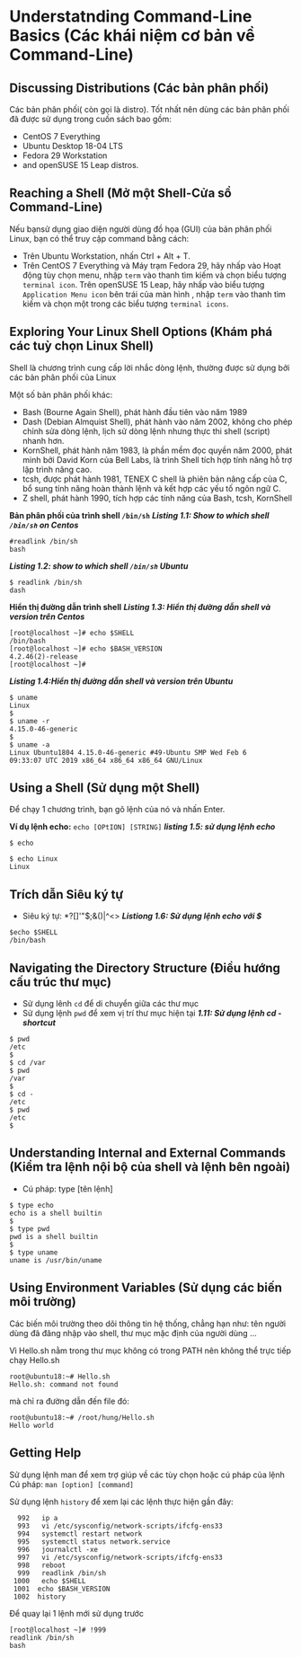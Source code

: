 # Understatnding Command-Line Basics (Các khái niệm cơ bản về Command-Line)
## Discussing Distributions (Các bản phân phối)
Các bản phân phối( còn gọi là distro).
Tốt nhất nên dùng các bản phân phối đã được sử dụng trong cuốn sách bao gồm:
- CentOS 7 Everything
- Ubuntu Desktop 18-04 LTS
- Fedora 29 Workstation
- and openSUSE 15 Leap distros.

## Reaching a Shell (Mở một Shell-Cửa sổ Command-Line)
Nếu bạnsử dụng giao diện người dùng đồ họa (GUI) của bản phân phối Linux, bạn có thể truy cập command bằng cách:
- Trên Ubuntu Workstation, nhấn Ctrl + Alt + T.
- Trên CentOS 7 Everything và Máy trạm Fedora 29, hãy nhấp vào Hoạt động tùy chọn menu, nhập ```term``` vào thanh tìm kiếm và chọn biểu tượng ```terminal icon```.
Trên  openSUSE 15 Leap, hãy nhấp vào biểu tượng ```Application Menu icon``` bên trái của màn hình , nhập ```term``` vào thanh tìm kiếm và chọn một trong các biểu tượng ```terminal icons```.

## Exploring Your Linux Shell Options (Khám phá các tuỳ chọn Linux Shell)
Shell là chương trình cung cấp lời nhắc dòng lệnh, thường được sử dụng bởi các bản phân phối của Linux

Một số bản phân phối khác:
- Bash (Bourne Again Shell), phát hành đầu tiên vào năm 1989
- Dash (Debian Almquist Shell), phát hành vào năm 2002, không cho phép chỉnh sửa dòng lệnh, lịch sử dòng lệnh nhưng thực thi shell (script) nhanh hơn.
- KornShell, phát hành năm 1983, là phần mềm đọc quyền năm 2000, phát minh bởi David Korn của Bell Labs, là trình Shell tích hợp tính năng hỗ trợ lập trình nâng cao.
- tcsh, được phát hành 1981, TENEX C shell là phiên bản nâng cấp của C, bổ sung tính năng hoàn thành lệnh và kết hợp các yếu tố ngôn ngữ C. 
- Z shell, phát hành 1990, tích hợp các tính năng của Bash, tcsh, KornShell

**Bản phân phối của trình shell ```/bin/sh```**
***Listing 1.1: Show to which shell ```/bin/sh``` on Centos***

```
#readlink /bin/sh
bash
```
***Listing 1.2: show to which shell ```/bin/sh``` Ubuntu***

```
$ readlink /bin/sh
dash
```
**Hiển thị đường dẫn trình shell**
***Listing 1.3: Hiển thị đường dẫn shell và version trên Centos***

```
[root@localhost ~]# echo $SHELL
/bin/bash
[root@localhost ~]# echo $BASH_VERSION
4.2.46(2)-release
[root@localhost ~]#
```
***Listing 1.4:Hiển thị đường dẫn shell và version trên Ubuntu***

```
$ uname
Linux
$
$ uname -r
4.15.0-46-generic
$
$ uname -a
Linux Ubuntu1804 4.15.0-46-generic #49-Ubuntu SMP Wed Feb 6
09:33:07 UTC 2019 x86_64 x86_64 x86_64 GNU/Linux
```
## Using a Shell (Sử dụng một Shell)
Để chạy 1 chương trình, bạn gõ lệnh của nó và nhấn Enter.

**Ví dụ lệnh echo:**
```echo [OPtION] [STRING]```
***listing 1.5: sử dụng lệnh echo***
```
$ echo

$ echo Linux
Linux
```
## Trích dẫn Siêu ký tự
- Siêu ký tự: *?[]'"\$;&()|^<>
***Listiong 1.6: Sử dụng lệnh echo với $***
```
$echo $SHELL
/bin/bash
```

## Navigating the Directory Structure (Điều hướng cấu trúc thư mục)
- Sử dụng lênh ```cd``` để di chuyển giữa các thư mục
- Sử dụng lệnh ```pwd``` để xem vị trí thư mục hiện tại
***1.11: Sử dụng lệnh cd - shortcut***
```
$ pwd
/etc
$
$ cd /var
$ pwd
/var
$
$ cd -
/etc
$ pwd
/etc
$
```
## Understanding Internal and External Commands (Kiểm tra lệnh nội bộ của shell và lệnh bên ngoài)
- Cú pháp: type [tên lệnh]
```
$ type echo
echo is a shell builtin
$
$ type pwd
pwd is a shell builtin
$
$ type uname
uname is /usr/bin/uname
```

## Using Environment Variables (Sử dụng các biến môi trường)
Các biến môi trường theo dõi thông tin hệ thống, chẳng hạn như: tên người dùng đã đăng nhập vào shell, thư mục mặc định của người dùng ...

Vì Hello.sh nằm trong thư mục không có trong PATH nên không thể trực tiếp chạy Hello.sh

```
root@ubuntu18:~# Hello.sh
Hello.sh: command not found
```
mà chỉ ra đường dẫn đến file đó:

```
root@ubuntu18:~# /root/hung/Hello.sh
Hello world
```
## Getting Help
Sử dụng lệnh man để xem trợ giúp về các tùy chọn hoặc cú pháp của lệnh
Cú pháp: ```man [option] [command]```

Sử dụng lệnh ```history``` để xem lại các lệnh thực hiện gần đây:
```
  992   ip a
  993   vi /etc/sysconfig/network-scripts/ifcfg-ens33
  994   systemctl restart network
  995   systemctl status network.service
  996   journalctl -xe
  997   vi /etc/sysconfig/network-scripts/ifcfg-ens33
  998   reboot
  999   readlink /bin/sh
 1000   echo $SHELL
 1001  echo $BASH_VERSION
 1002  history
```
Để quay lại 1 lệnh mới sử dụng trước

```
[root@localhost ~]# !999
readlink /bin/sh
bash
```
